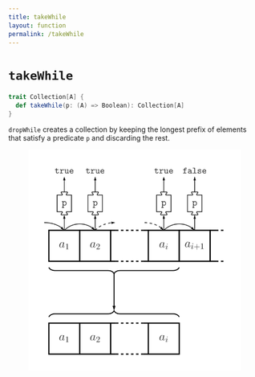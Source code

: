 ```yaml
---
title: takeWhile
layout: function
permalink: /takeWhile
---
```


# `takeWhile`

~~~ scala
trait Collection[A] {
  def takeWhile(p: (A) => Boolean): Collection[A]
}
~~~

`dropWhile` creates a collection by keeping the longest prefix of elements that satisfy a predicate `p` and discarding the rest.

<figure class="diagram">
  <img src="images/takeWhile.svg" alt="takeWhile function">
  <!-- <figcaption class="diagram-desc"></figcaption> -->
</figure>
